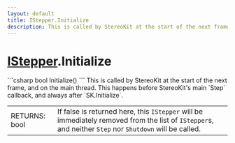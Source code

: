 ```yaml
---
layout: default
title: IStepper.Initialize
description: This is called by StereoKit at the start of the next frame, and on the main thread. This happens before StereoKit's main Step callback, and always after SK.Initialize.
---
```

# [IStepper]({{site.url}}/Pages/StereoKit.Framework/IStepper.html).Initialize

<div class='signature' markdown='1'>
```csharp
bool Initialize()
```
This is called by StereoKit at the start of the next
frame, and on the main thread. This happens before StereoKit's main
`Step` callback, and always after `SK.Initialize`.
</div>

|  |  |
|--|--|
|RETURNS: bool|If false is returned here, this `IStepper` will be immediately removed from the list of `IStepper`s, and neither `Step` nor `Shutdown` will be called.|





